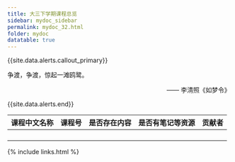 ```yaml
---
title: 大三下学期课程总览
sidebar: mydoc_sidebar
permalink: mydoc_32.html
folder: mydoc
datatable: true
---
```


{{site.data.alerts.callout_primary}}
<p>争渡，争渡，惊起一滩鸥鹭。</p>
<p align="right">—— 李清照《如梦令》</p>
{{site.data.alerts.end}}

<div class="datatable-begin"></div>

| 课程中文名称 | 课程号 | 是否存在内容 | 是否有笔记等资源 | 贡献者 |
| ------------ | ------ | :----------: | :--------------: | ------ |
| []()         |        |              |                  |        |
| []()         |        |              |                  |        |
| []()         |        |              |                  |        |
| []()         |        |              |                  |        |

<div class="datatable-end"></div>

{% include links.html %}
